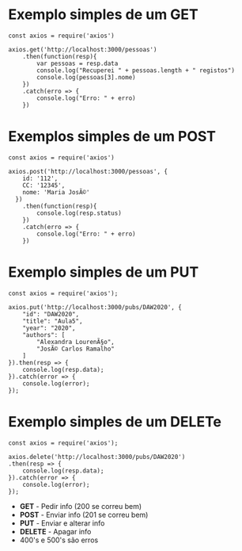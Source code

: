 # Exemplo simples de um GET

```
const axios = require('axios')

axios.get('http://localhost:3000/pessoas')
    .then(function(resp){
        var pessoas = resp.data
        console.log("Recuperei " + pessoas.length + " registos")
        console.log(pessoas[3].nome)
    })
    .catch(erro => {
        console.log("Erro: " + erro)
    })
```

# Exemplos simples de um POST

```
const axios = require('axios')

axios.post('http://localhost:3000/pessoas', {
    id: '112',
    CC: '12345',
    nome: 'Maria JosÃ©'
  })
    .then(function(resp){
        console.log(resp.status)
    })
    .catch(erro => {
        console.log("Erro: " + erro)
    })
```

# Exemplo simples de um PUT

```
const axios = require('axios');

axios.put('http://localhost:3000/pubs/DAW2020', {
    "id": "DAW2020",
    "title": "Aula5",
    "year": "2020",
    "authors": [
        "Alexandra LourenÃ§o",
        "JosÃ© Carlos Ramalho"
    ]
}).then(resp => {
    console.log(resp.data);
}).catch(error => {
    console.log(error);
});
```

# Exemplo simples de um DELETe

```
const axios = require('axios');

axios.delete('http://localhost:3000/pubs/DAW2020')
.then(resp => {
    console.log(resp.data);
}).catch(error => {
    console.log(error);
});
```

-   **GET** - Pedir info (200 se correu bem)
-   **POST** - Enviar info (201 se correu bem)
-   **PUT** - Enviar e alterar info
-   **DELETE** - Apagar info
-   400's e 500's são erros
